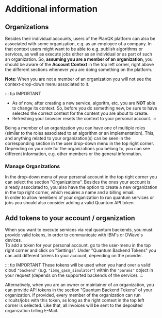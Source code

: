 # Additional information

## Organizations
Besides their individual accounts, users of the PlanQK platform can also be associated with some organization, e.g. as an employee of a company.
In that context users might want to be able to e.g. publish algorithms or services, as well as execute jobs either as an individual or as part of such an organization.
So, **assuming you are a member of an organization**, you should be aware of the **Account Context** in the top left corner, right above the different sections whenever you are doing something on the platform.

**Note**: When you are not a member of an organization you will not see the context-drop-down menu associated to it.

::: tip IMPORTANT
 - As of now, after creating a new service, algoritm, etc. you are **NOT** able to change its context. So, before you do something new, be sure to have selected the correct context for the content you are about to create.
 - Refreshing your browser resets the context to your personal account.
::: 

Being a member of an organization you can have one of multiple roles (similar to the roles associated to an algorithm or an implementation).
This, and anything related to your organization(s) can be seen in the corresponding section in the user drop-down menu in the top right corner.
Depending on your role for the organizations you belong to, you can see different information, e.g. other members or the general information.

### Manage Organizations
In the drop-down menu of your personal account in the top right corner you can select the section "Organizations".
Besides the ones your account is already associated to, you also have the option to create a new organization in the top right corner, which requires a name and a billing email.  
In order to allow members of your organization to run quantum services or jobs you should also consider adding a valid Quantum API token.


## Add tokens to your account / organization
When you want to execute services via real quantum backends, you must provide valid tokens, in order to communicate with IBM's or DWave's devices.  
To add a token for your personal account, go to the user-menu in the top right corner and click on "Settings". Under "Quantum Backend Tokens" you can add different tokens to your account, depending on the provider.

::: tip IMPORTANT
These tokens will be used when you hand over a valid cloud `"backend"` (e.g. `"ibmq_qasm_simulator"`) within the `"params"` object in your request (depends on the supported backends of the service).
:::

Alternatively, when you are an owner or maintainer of an organization, you can provide API tokens in the section "Quantum Backend Tokens" of your organization. If provided, every member of the organization can run circuits/jobs with this token, as long as the right context in the top left corner is selected. Like that, all invoices will be sent to the deposited organization billing E-Mail.

